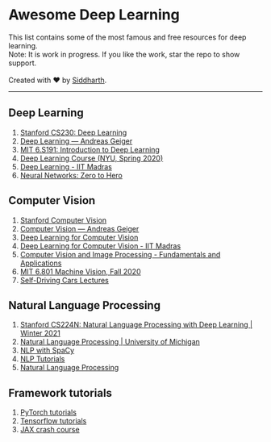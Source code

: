 # Awesome Deep Learning
This list contains some of the most famous and free resources for deep learning. <br>
Note: It is work in progress. If you like the work, star the repo to show support. <br><br>
Created with ❤️ by [Siddharth](https://github.com/Siddharth1India).<br><hr>

## Deep Learning
1. [Stanford CS230: Deep Learning](https://www.youtube.com/playlist?list=PLoROMvodv4rOABXSygHTsbvUz4G_YQhOb)
2. [Deep Learning — Andreas Geiger](https://www.youtube.com/playlist?list=PL05umP7R6ij3NTWIdtMbfvX7Z-4WEXRqD)
3. [MIT 6.S191: Introduction to Deep Learning](https://www.youtube.com/playlist?list=PLtBw6njQRU-rwp5__7C0oIVt26ZgjG9NI)
4. [Deep Learning Course (NYU, Spring 2020)](https://www.youtube.com/playlist?list=PL80I41oVxglKcAHllsU0txr3OuTTaWX2v)
5. [Deep Learning - IIT Madras](https://www.youtube.com/playlist?list=PLyqSpQzTE6M9gCgajvQbc68Hk_JKGBAYT)
6. [Neural Networks: Zero to Hero](https://www.youtube.com/playlist?list=PLAqhIrjkxbuWI23v9cThsA9GvCAUhRvKZ)

## Computer Vision
1. [Stanford Computer Vision](https://www.youtube.com/playlist?list=PLf7L7Kg8_FNxHATtLwDceyh72QQL9pvpQ)
2. [Computer Vision — Andreas Geiger](https://www.youtube.com/playlist?list=PL05umP7R6ij35L2MHGzis8AEHz7mg381_)
3. [Deep Learning for Computer Vision](https://www.youtube.com/playlist?list=PL5-TkQAfAZFbzxjBHtzdVCWE0Zbhomg7r)
4. [Deep Learning for Computer Vision - IIT Madras](https://www.youtube.com/playlist?list=PLyqSpQzTE6M_PI-rIz4O1jEgffhJU9GgG)
5. [Computer Vision and Image Processing - Fundamentals and Applications](https://www.youtube.com/playlist?list=PLwdnzlV3ogoVsma5GmBSsgJM6gHv1QoAo)
6. [MIT 6.801 Machine Vision, Fall 2020](https://www.youtube.com/playlist?list=PLUl4u3cNGP63pfpS1gV5P9tDxxL_e4W8O)
7. [Self-Driving Cars Lectures](https://www.youtube.com/playlist?list=PLrAXtmErZgOeY0lkVCIVafdGFOTi45amq)

## Natural Language Processing
1. [Stanford CS224N: Natural Language Processing with Deep Learning | Winter 2021](https://www.youtube.com/playlist?list=PLoROMvodv4rOSH4v6133s9LFPRHjEmbmJ)
2. [Natural Language Processing | University of Michigan](https://www.youtube.com/playlist?list=PLLssT5z_DsK8BdawOVCCaTCO99Ya58ryR)
3. [NLP with SpaCy](https://youtu.be/dIUTsFT2MeQ)
4. [NLP Tutorials](https://www.youtube.com/playlist?list=PLeo1K3hjS3uuvuAXhYjV2lMEShq2UYSwX)
5. [Natural Language Processing](https://www.youtube.com/playlist?list=PLZoTAELRMXVMdJ5sqbCK2LiM0HhQVWNzm)

## Framework tutorials
1. [PyTorch tutorials](https://youtu.be/V_xro1bcAuA)
2. [Tensorflow tutorials](https://www.youtube.com/playlist?list=PL6vjgQ2-qJFfU2vF6-lG9DlSa4tROkzt9)
3. [JAX crash course](https://youtu.be/juo5G3t4qAo)
